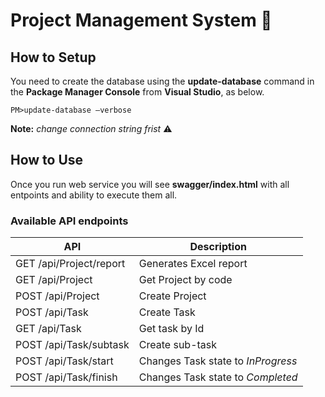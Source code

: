 # Project Management System :unicorn:

## How to Setup
You need to create the database using the **update-database** command in the **Package Manager Console** from **Visual Studio**, as below.
```
PM>update-database –verbose
```

**Note:** _change connection string frist_ :warning:

## How to Use
Once you run web service you will see **swagger/index.html** with all entpoints and ability to execute them all.

### Available API endpoints
API | Description
------------ | -------------
GET ​/api​/Project​/report | Generates Excel report
GET ​/api​/Project | Get Project by code
POST ​/api​/Project | Create Project
POST ​/api​/Task | Create Task
GET ​/api​/Task | Get task by Id
POST ​/api​/Task​/subtask | Create sub-task
POST ​/api​/Task​/start | Changes Task state to _InProgress_
POST ​/api​/Task​/finish | Changes Task state to _Completed_
